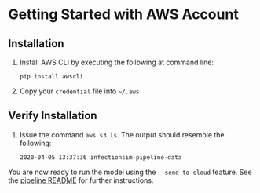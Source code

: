 # Getting Started with AWS Account

## Installation

1. Install AWS CLI by executing the following at command line:

    `pip install awscli`
    
2. Copy your `credential` file into `~/.aws`

## Verify Installation

1. Issue the command `aws s3 ls`. The output should resemble the following:

    `2020-04-05 13:37:36 infectionsim-pipeline-data`

You are now ready to run the model using the `--send-to-cloud` feature. See the [pipeline README](README_PIPELINE.md) for further instructions.
